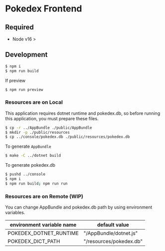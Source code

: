 # Pokedex Frontend

## Required

- Node v16 >

## Development

```sh
$ npm i
$ npm run build
```

If preview

```sh
$ npm run preview
```

### Resources are on Local

This application requires dotnet runtime and pokedex.db, so before running this application, you must prepare these files.

```sh
$ cp -r ../AppBundle ./public/AppBundle
$ mkdir -p ./public/resources
$ cp ../console/pokedex.db ./public/resources/pokedex.db
```

To generate `AppBundle`

```sh
$ make -C ../dotnet build
```

To generate pokedex.db

```sh
$ pushd ../console
$ npm i
$ npm run build; npm run run
```

### Resources are on Remote (WIP)

You can change AppBundle and pokedex.db path by using environment variables.

|environment variable name|default value|
|-|-|
|POKEDEX_DOTNET_RUNTIME|"/AppBundle/dotnet.js"|
|POKEDEX_DICT_PATH|"/resources/pokedex.db"|
